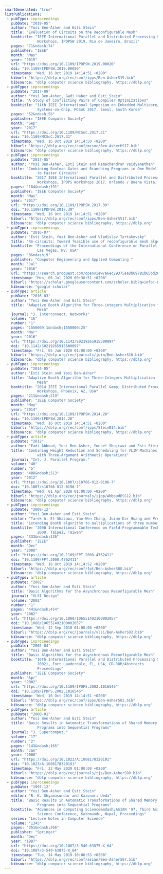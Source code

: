 ```yaml
---
smartGenerated: "true"
listPublications:
 - pubType: inproceedings
   pubDate: "2019-05"
   author: "Yosi Ben-Asher and Esti Stein"
   title: "Evaluation of Circuits on the Reconfigurable Mesh"
   booktitle: "IEEE International Parallel and Distributed Processing Symposium
               Workshops, IPDPSW 2019, Rio de Janeiro, Brazil"
   pages: "71&ndash;74"
   publisher: "IEEE"
   month: "May"
   year: "2019"
   url: "https://doi.org/10.1109/IPDPSW.2019.00020"
   doi: "10.1109/IPDPSW.2019.00020"
   timestamp: "Wed, 16 Oct 2019 14:14:51 +0200"
   biburl: "https://dblp.org/rec/conf/ipps/Ben-AsherS19.bib"
   bibsource: "dblp computer science bibliography, https://dblp.org"
 - pubType: inproceedings
   pubDate: "2017-09"
   author: "Yosi Ben-Asher, Gadi Haber and Esti Stein"
   title: "A Study of Conflicting Pairs of Compiler Optimizations"
   booktitle: "11th IEEE International Symposium on Embedded Multicore/Many-core
               Systems-on-Chip, MCSoC 2017, Seoul, South Korea"
   pages: "52&ndash;58"
   publisher: "IEEE Computer Society"
   month: "Sep"
   year: "2017"
   url: "https://doi.org/10.1109/MCSoC.2017.31"
   doi: "10.1109/MCSoC.2017.31"
   timestamp: "Wed, 16 Oct 2019 14:14:50 +0200"
   biburl: "https://dblp.org/rec/conf/mcsoc/Ben-AsherHS17.bib"
   bibsource: "dblp computer science bibliography, https://dblp.org"
 - pubType: inproceedings
   pubDate: "2017-05"
   author: "Yosi Ben-Asher, Esti Stein and Ramachandran Vaidyanathan"
   title: "Combining Boolean Gates and Branching Programs in One Model can Lead
               to Faster Circuits"
   booktitle: "2017 IEEE International Parallel and Distributed Processing Symposium
               Workshops, IPDPS Workshops 2017, Orlando / Buena Vista, FL, USA"
   pages: "184&ndash;191"
   publisher: "IEEE Computer Society"
   month: "May"
   year: "2017"
   url: "https://doi.org/10.1109/IPDPSW.2017.39"
   doi: "10.1109/IPDPSW.2017.39"
   timestamp: "Wed, 16 Oct 2019 14:14:51 +0200"
   biburl: "https://dblp.org/rec/conf/ipps/Ben-AsherSV17.bib"
   bibsource: "dblp computer science bibliography, https://dblp.org"
 - pubType: inproceedings
   pubDate: "2016-07"
   author: "Esti Stein, Yosi Ben-Asher and Vladislav Tartakovsky"
   title: "Rm-circuits: Toward feasible use of reconfigurable mesh algorithms"
   booktitle: "Proceedings of the International Conference on Parallel and Distributed Processing Techniques and Applications (PDPTA),
               Las Vegas, NV, USA"
   pages: "3&ndash;9"
   publisher: "Computer Engineering and Applied Computing "
   month: "Jul"
   year: "2016"
   url: "https://search.proquest.com/openview/a6ec29375ea0b69781b65bd26dad8a4f/1?pq-origsite=gscholar&cbl=1976343"
   timestamp: "Mon, 06 Jul 2020 09:38:51 +0200"
   biburl: "https://scholar.googleusercontent.com/scholar.bib?q=info:-mgeCMs3dGwJ:scholar.google.com/&output=citation&scisdr=CgXY9JGCEI2BqN_MBCc:AAGBfm0AAAAAXwLJHCcW27h5V1ITOJ-Cn4UBnOdTo4LU&scisig=AAGBfm0AAAAAXwLJHMhIDL9YE0UafGSf1VZlP-L7nGyY&scisf=4&ct=citation&cd=-1&hl=iw"
   bibsource: "google scholar"
 - pubType: article
   pubDate: "2016-03"
   author: "Yosi Ben-Asher and Esti Stein"
   title: "Adaptive Booth Algorithm for Three-integers Multiplication for Reconfigurable
               Mesh"
   journal: "J. Interconnect. Networks"
   volume: "16"
   number: "1"
   pages: "1550009:1&ndash;1550009:25"
   month: "Mar"
   year: "2016"
   url: "https://doi.org/10.1142/S0219265915500097"
   doi: "10.1142/S0219265915500097"
   timestamp: "Fri, 05 Jun 2020 01:00:00 +0200"
   biburl: "https://dblp.org/rec/journals/join/Ben-AsherS16.bib"
   bibsource: "dblp computer science bibliography, https://dblp.org"
 - pubType: inproceedings
   pubDate: "2014-05"
   author: "Esti Stein and Yosi Ben-Asher"
   title: "Adaptive Booth Algorithm for Three-Integers Multiplication for Reconfigurable
               Mesh"
   booktitle: "2014 IEEE International Parallel &amp; Distributed Processing Symposium
               Workshops, Phoenix, AZ, USA"
   pages: "211&ndash;219"
   publisher: "IEEE Computer Society"
   month: "May"
   year: "2014"
   url: "https://doi.org/10.1109/IPDPSW.2014.28"
   doi: "10.1109/IPDPSW.2014.28"
   timestamp: "Wed, 16 Oct 2019 14:14:51 +0200"
   biburl: "https://dblp.org/rec/conf/ipps/SteinB14.bib"
   bibsource: "dblp computer science bibliography, https://dblp.org"
 - pubType: article
   pubDate: "2012"
   author: "Fadi Abboud, Yosi Ben-Asher, Yousef Shajrawi and Esti Stein"
   title: "Combining Height Reduction and Scheduling for VLIW Machines Enhanced
               with Three-Argument Arithmetic Operations"
   journal: "Int. J. Parallel Program."
   volume: "40"
   number: "5"
   pages: "488&ndash;513"
   year: "2012"
   url: "https://doi.org/10.1007/s10766-012-0196-7"
   doi: "10.1007/s10766-012-0196-7"
   timestamp: "Wed, 01 Apr 2020 01:00:00 +0200"
   biburl: "https://dblp.org/rec/journals/ijpp/AbboudBSS12.bib"
   bibsource: "dblp computer science bibliography, https://dblp.org"
 - pubType: inproceedings
   pubDate: "2008-12"
   author: "Yosi Ben-Asher and Esti Stein"
   editor: "Tarek A. El-Ghazawi, Yao-Wen Chang, Juinn-Dar Huang and Proshanta Saha"
   title: "Extending Booth algorithm to multiplications of three numbers on FPGAs"
   booktitle: "2008 International Conference on Field-Programmable Technology, FPT
               2008, Taipei, Taiwan"
   pages: "333&ndash;336"
   publisher: "IEEE"
   month: "Dec"
   year: "2008"
   url: "https://doi.org/10.1109/FPT.2008.4762411"
   doi: "10.1109/FPT.2008.4762411"
   timestamp: "Wed, 16 Oct 2019 14:14:52 +0200"
   biburl: "https://dblp.org/rec/conf/fpt/Ben-AsherS08.bib"
   bibsource: "dblp computer science bibliography, https://dblp.org"
 - pubType: article
   pubDate: "2002"
   author: "Yosi Ben-Asher and Esti Stein"
   title: "Basic Algorithms for the Asynchronous Reconfigurable Mesh"
   journal: "VLSI Design"
   volume: "2002"
   number: "1"
   pages: "441&ndash;454"
   year: "2002"
   url: "https://doi.org/10.1080/106551402100002057"
   doi: "10.1080/106551402100002057"
   timestamp: "Wed, 12 Sep 2018 01:00:00 +0200"
   biburl: "https://dblp.org/rec/journals/vlsi/Ben-AsherS02.bib"
   bibsource: "dblp computer science bibliography, https://dblp.org"
 - pubType: inproceedings
   pubDate: "2002-04"
   author: "Yosi Ben-Asher and Esti Stein"
   title: "Basic Algorithms for the Asynchronous Reconfigurable Mesh"
   booktitle: "16th International Parallel and Distributed Processing Symposium (IPDPS
               2002), Fort Lauderdale, FL, USA, CD-ROM/Abstracts
               Proceedings"
   publisher: "IEEE Computer Society"
   month: "Apr"
   year: "2002"
   url: "https://doi.org/10.1109/IPDPS.2002.1016546"
   doi: "10.1109/IPDPS.2002.1016546"
   timestamp: "Wed, 16 Oct 2019 14:14:51 +0200"
   biburl: "https://dblp.org/rec/conf/ipps/Ben-AsherS02.bib"
   bibsource: "dblp computer science bibliography, https://dblp.org"
 - pubType: article
   pubDate: "2000-01"
   author: "Yosi Ben-Asher and Esti Stein"
   title: "Basic Results in Automatic Transformations of Shared Memory Parallel
               Programs into Sequential Programs"
   journal: "J. Supercomput."
   volume: "17"
   number: "2"
   pages: "143&ndash;165"
   month: "Jan"
   year: "2000"
   url: "https://doi.org/10.1023/A:1008178320191"
   doi: "10.1023/A:1008178320191"
   timestamp: "Fri, 22 May 2020 01:00:00 +0200"
   biburl: "https://dblp.org/rec/journals/tjs/Ben-AsherS00.bib"
   bibsource: "dblp computer science bibliography, https://dblp.org"
 - pubType: inproceedings
   pubDate: "1997-12"
   author: "Yosi Ben-Asher and Esti Stein"
   editor: "R. K. Shyamasundar and Kazunori Ueda"
   title: "Basic Results in Automatic Transformations of Shared Memory Parallel
               Programs into Sequential Programs"
   booktitle: "Advances in Computing Science&mdash;ASIAN '97, Third Asian Computing
               Science Conference, Kathmandu, Nepal, Proceedings"
   series: "Lecture Notes in Computer Science"
   volume: "1345"
   pages: "351&ndash;366"
   publisher: "Springer"
   month: "Dec"
   year: "1997"
   url: "https://doi.org/10.1007/3-540-63875-X_64"
   doi: "10.1007/3-540-63875-X_64"
   timestamp: "Tue, 14 May 2019 10:00:53 +0200"
   biburl: "https://dblp.org/rec/conf/asian/Ben-AsherS97.bib"
   bibsource: "dblp computer science bibliography, https://dblp.org"
---
```

